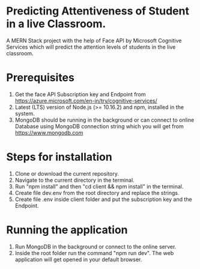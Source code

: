 # Predicting Attentiveness of Student in a live Classroom.

A MERN Stack project with the help of Face API by Microsoft Cognitive Services which will predict the attention levels of students in the live classroom.

# Prerequisites

1. Get the face API Subscription key and Endpoint from https://azure.microsoft.com/en-in/try/cognitive-services/
2. Latest (LTS) version of Node.js (>= 10.16.2) and npm, installed in the system.
3. MongoDB should be running in the background or can connect to online Database using MongoDB connection string which you will get from https://www.mongodb.com

# Steps for installation

1. Clone or download the current repository.
2. Navigate to the current directory in the terminal.
3. Run "npm install" and then "cd client && npm install" in the terminal.
4. Create file dev.env from the root directory and replace the strings.
5. Create file .env inside client folder and put the subscription key and the Endpoint.

# Running the application

1. Run MongoDB in the background or connect to the online server.
2. Inside the root folder run the command "npm run dev". The web application will get opened in your default browser.
